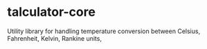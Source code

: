 # talculator-core
Utility library for handling temperature conversion between Celsius, Fahrenheit, Kelvin, Rankine units,
